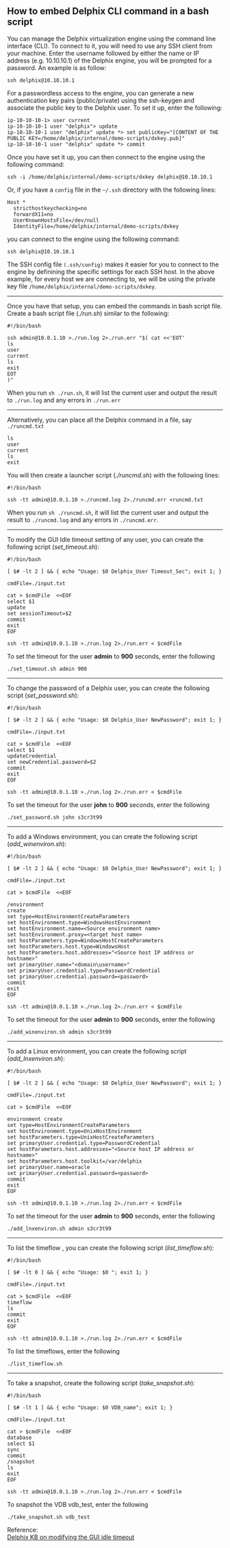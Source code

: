 ## How to embed Delphix CLI command in a bash script

You can manage the Delphix virtualization engine using the command line interface (CLI). To connect to it, you will need to use any SSH client from your machine. Enter the username followed by either the name or IP address (e.g. 10.10.10.1) of the Delphix engine, you will be prompted for a password. An example is as follow:
```
ssh delphix@10.10.10.1
```

For a passwordless access to the engine, you can generate a new authentication key pairs (public/private) using the ssh-keygen and associate the public key to the Delphix user. To set it up, enter the following:
```
ip-10-10-10-1> user current
ip-10-10-10-1 user "delphix"> update
ip-10-10-10-1 user "delphix" update *> set publicKey="[CONTENT OF THE PUBLIC KEY=/home/delphix/internal/demo-scripts/dxkey.pub]"
ip-10-10-10-1 user "delphix" update *> commit
```

Once you have set it up, you can then connect to the engine using the following command:
```
ssh -i /home/delphix/internal/demo-scripts/dxkey delphix@10.10.10.1
```
Or, if you have a `config` file in the `~/.ssh` directory with the following lines:
```
Host *
  stricthostkeychecking=no
  forwardX11=no
  UserKnownHostsFile=/dev/null
  IdentityFile=/home/delphix/internal/demo-scripts/dxkey
```
you can connect to the engine using the following command:
```
ssh delphix@10.10.10.1
```

The SSH config file `(.ssh/config)` makes it easier for you to connect to the engine by definining the specific settings for each SSH host. In the above example, for every host we are connecting to, we will be using the private key file `/home/delphix/internal/demo-scripts/dxkey`.

------------------------

Once you have that setup, you can embed the commands in bash script file. Create a bash script file (*./run.sh*) similar to the following:
```
#!/bin/bash

ssh admin@10.0.1.10 >./run.log 2>./run.err "$( cat <<'EOT'
ls
user
current
ls
exit
EOT
)"
```

When you run `sh ./run.sh`, it will list the current user and output the result to `./run.log` and any errors in `./run.err` 

----------------

Alternatively, you can place all the Delphix command in a file, say `./runcmd.txt` 
```
ls
user
current
ls
exit
```

You will then create a launcher script (*./runcmd.sh*) with the following lines:
```
#!/bin/bash

ssh -tt admin@10.0.1.10 >./runcmd.log 2>./runcmd.err <runcmd.txt
```

When you run `sh ./runcmd.sh`, it will list the current user and output the result to `./runcmd.log` and any errors in  `./runcmd.err`.

--------------------------------

To modify the GUI Idle timeout setting of any user, you can create the following script (*set_timeout.sh*):
```
#!/bin/bash

[ $# -lt 2 ] && { echo "Usage: $0 Delphix_User Timeout_Sec"; exit 1; }

cmdFile=./input.txt

cat > $cmdFile  <<EOF
select $1
update 
set sessionTimeout=$2
commit
exit
EOF

ssh -tt admin@10.0.1.10 >./run.log 2>./run.err < $cmdFile
```

To set the timeout for the user **admin** to **900** seconds, enter the following
```
./set_timeout.sh admin 900
```


--------------------------------

To change the password of a Delphix user, you can create the following script (*set_password.sh*):
```
#!/bin/bash

[ $# -lt 2 ] && { echo "Usage: $0 Delphix_User NewPassword"; exit 1; }

cmdFile=./input.txt

cat > $cmdFile  <<EOF
select $1
updateCredential
set newCredential.password=$2
commit
exit
EOF

ssh -tt admin@10.0.1.10 >./run.log 2>./run.err < $cmdFile
```

To set the timeout for the user **john** to **900** seconds, enter the following
```
./set_password.sh john s3cr3t99
```

--------------------------------

To add a Windows environment, you can create the following script (*add_winenviron.sh*):
```
#!/bin/bash

[ $# -lt 2 ] && { echo "Usage: $0 Delphix_User NewPassword"; exit 1; }

cmdFile=./input.txt

cat > $cmdFile  <<EOF

/environment
create
set type=HostEnvironmentCreateParameters
set hostEnvironment.type=WindowsHostEnvironment
set hostEnvironment.name=<Source environment name>
set hostEnvironment.proxy=<target host name>
set hostParameters.type=WindowsHostCreateParameters
set hostParameters.host.type=WindowsHost
set hostParameters.host.addresses="<Source host IP address or hostname>"
set primaryUser.name="<domain\username>"
set primaryUser.credential.type=PasswordCredential
set primaryUser.credential.password=<password>
commit
exit
EOF

ssh -tt admin@10.0.1.10 >./run.log 2>./run.err < $cmdFile
```

To set the timeout for the user **admin** to **900** seconds, enter the following
```
./add_winenviron.sh admin s3cr3t99
```

--------------------------------

To add a Linux environment, you can create the following script (*add_lnxenviron.sh*):
```
#!/bin/bash

[ $# -lt 2 ] && { echo "Usage: $0 Delphix_User NewPassword"; exit 1; }

cmdFile=./input.txt

cat > $cmdFile  <<EOF

environment create
set type=HostEnvironmentCreateParameters
set hostEnvironment.type=UnixHostEnvironment
set hostParameters.type=UnixHostCreateParameters
set primaryUser.credential.type=PasswordCredential
set hostParameters.host.addresses="<Source host IP address or hostname>"
set hostParameters.host.toolkit=/var/delphix
set primaryUser.name=oracle
set primaryUser.credential.password=<password>
commit
exit
EOF

ssh -tt admin@10.0.1.10 >./run.log 2>./run.err < $cmdFile
```

To set the timeout for the user **admin** to **900** seconds, enter the following
```
./add_lnxenviron.sh admin s3cr3t99
```

--------------------------------

To list the timeflow , you can create the following script (*list_timeflow.sh*):
```
#!/bin/bash

[ $# -lt 0 ] && { echo "Usage: $0 "; exit 1; }

cmdFile=./input.txt

cat > $cmdFile  <<EOF
timeflow
ls
commit
exit
EOF

ssh -tt admin@10.0.1.10 >./run.log 2>./run.err < $cmdFile
```

To list the timeflows, enter the following
```
./list_timeflow.sh
```

--------------------------------

To take a snapshot, create the following script (*take_snapshot.sh*):
```
#!/bin/bash

[ $# -lt 1 ] && { echo "Usage: $0 VDB_name"; exit 1; }

cmdFile=./input.txt

cat > $cmdFile  <<EOF
database
select $1
sync
commit
/snapshot
ls
exit
EOF

ssh -tt admin@10.0.1.10 >./run.log 2>./run.err < $cmdFile
```

To snapshot the VDB vdb_test, enter the following
```
./take_snapshot.sh vdb_test
```

Reference:  
[Delphix KB on modifying the GUI idle timeout](https://support.delphix.com/Archived_Articles/Modifying_the_GUI_Idle_Timeout_Setting_(KBA1575))
